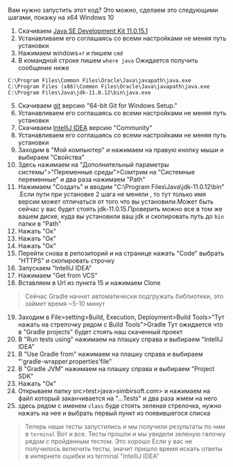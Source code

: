 Вам нужно запустить этот код? Это можно, сделаем это следующими шагами, покажу на x64 Windows 10
1. Скачиваем [Java SE Development Kit 11.0.15.1](https://www.oracle.com/java/technologies/downloads/#java11-windows)
2. Устанавливаем его соглашаясь со всеми настройками не меняя путь установки
3. Нажимаем windows+r и пишем `cmd`
4. В командной строке пишем `where java`
   Ожидается получить сообщение ниже
```
C:\Program Files\Common Files\Oracle\Java\javapath\java.exe
C:\Program Files (x86)\Common Files\Oracle\Java\javapath\java.exe
C:\Program Files\Java\jdk-11.0.12\bin\java.exe
```
5. Скачиваем [git](https://git-scm.com/download/win) версию "64-bit Git for Windows Setup."
6. Устанавливаем его соглашаясь со всеми настройками не меняя путь установки
7. Скачиваем [IntelliJ IDEA](https://www.jetbrains.com/idea/download/#section=windows) версию "Community"
8. Устанавливаем его соглашаясь со всеми настройками не меняя путь установки
9. Заходим в "Мой компьютер" и нажимаем на правую кнопку мыши и выбираем "Свойства"
10. Здесь нажимаем на "Дополнительный параметры системы">"Переменные среды">Сомтрим на "Системные переменные" и два раза нажимаем "Path"
11. Нажимаем "Создать" и вводим "C:\Program Files\Java\jdk-11.0.12\bin" .Если пути при установке 2 шага не меняли , то тут только имя версии может отличаться от того что вы установили.Может быть сейчас у вас будет стоять jdk-11.0.15.Проверить можно все в том же вашем диске, куда вы установили ваш jdk и скопировать путь до `bin` папки в "Path"
12. Нажать "Ок"
13. Нажать "Ок"
14. Нажать "Ок"
15. Перейти снова в репозиторий и на странице нажать "Code" выбрать "HTTPS" и скопировать строчку
16. Запускаем "IntelliJ IDEA"
17. Нажимаем "Get from VCS"
18. Вставляем в Url из пункта 15 и нажимаем Clone
>Сейчас Gradle начнет автоматически подгружать библиотеки, это займет время ~5-10 минут
19. Заходим в File>setting>Build, Execution, Deployment>Build Tools>"Тут нажать на стрелочку рядом с Build Tools">Gradle
    Тут ожидается что в "Gradle projects" будет стоять наш скаченный проект
20. В "Run tests using" нажимаем на плашку справа и выбираем "IntelliJ IDEA"
21. В "Use Gradle from" нажимаем на плашку справа и выбираем "'gradle-wrapper.properties'file"
22. В "Gradle JVM" нажимаем на плашку справа и выбираем "Project SDK"
23. Нажать "Ок"
24. Открываем папку src>test>java>simbirsoft.com> и нажимаем на файл который заканчивается на "...Tests" и два раза жмем на него
25. здесь рядом с именем `class` буде стоять зеленая стрелочка, нужно нажать на нее и выбрать первый пункт из появившегося списка
>Теперь наши тесты запустились и мы получили результаты по ним в `terminal`
Вот и все. Тесты прошли и мы увидели зеленую галочку рядом с пройденным тестом. Это хорошо
Если у вас не получилось включить тесты, значит пришло время искать ответы в интернете ошибки из terminal "IntelliJ IDEA"

